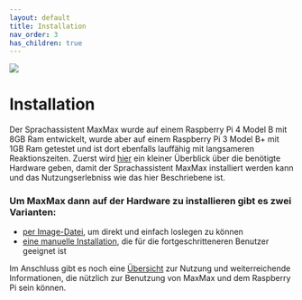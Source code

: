 ```yaml
---
layout: default
title: Installation
nav_order: 3
has_children: true
---
```


![](/assets/images/hardwareimage.png)
<br />

# Installation
Der Sprachassistent MaxMax wurde auf einem Raspberry Pi 4 Model B mit 8GB Ram entwickelt, wurde aber auf einem Raspberry Pi 3 Model B+ mit 1GB Ram getestet und ist dort ebenfalls lauffähig mit langsameren Reaktionszeiten. 
Zuerst wird [hier](/hardware.md) ein kleiner Überblick über die benötigte Hardware geben, damit der Sprachassistent MaxMax installiert werden kann und das Nutzungserlebniss wie das hier Beschriebene ist. 

### Um MaxMax dann auf der Hardware zu installieren gibt es zwei Varianten: 
- [per Image-Datei](/imageInsta.md), um direkt und einfach loslegen zu können 
- [eine manuelle Installation](/manuelleInsta.md), die für die fortgeschritteneren Benutzer geeignet ist

Im Anschluss gibt es noch eine [Übersicht](/ersteSchritte.md) zur Nutzung und weiterreichende Informationen, die nützlich zur Benutzung von MaxMax und dem Raspberry Pi sein können. 


